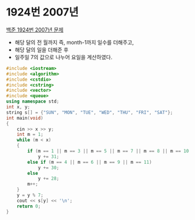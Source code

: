 # 1924번 2007년

[백준 1924번 2007년 문제](https://www.acmicpc.net/problem/1924)

- 해당 달의 전 월까지 즉, month-1까지 일수를 더해주고,
- 해당 달의 일을 더해준 후 
- 일주일 7의 값으로 나누어 요일을 계산하였다.

```c++
#include <iostream>
#include <algorithm>
#include <cstdio>
#include <cstring>
#include <vector>
#include <queue>
using namespace std;
int x, y;
string s[] = {"SUN", "MON", "TUE", "WED", "THU", "FRI", "SAT"};
int main(void)
{
    cin >> x >> y;
    int m = 1;
    while (m < x)
    {
        if (m == 1 || m == 3 || m == 5 || m == 7 || m == 8 || m == 10 || m == 12)
            y += 31;
        else if (m == 4 || m == 6 || m == 9 || m == 11)
            y += 30;
        else
            y += 28;
        m++;
    }
    y = y % 7;
    cout << s[y] << '\n';
    return 0;
}

```

